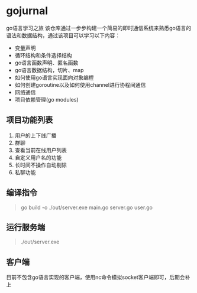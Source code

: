 # gojurnal
go语言学习之旅
该仓库通过一步步构建一个简易的即时通信系统来熟悉go语言的语法和数据结构，通过该项目可以学习以下内容：
- 变量声明
- 循环结构和条件选择结构
- go语言函数声明、匿名函数
- go语言数据结构，切片、map
- 如何使用go语言实现面向对象编程
- 如何创建goroutine以及如何使用channel进行协程间通信
- 网络通信
- 项目依赖管理(go modules)
## 项目功能列表
1. 用户的上下线广播
2. 群聊
3. 查看当前在线用户列表
4. 自定义用户名的功能
5. 长时间不操作自动剔除
6. 私聊功能

## 编译指令
> go build -o ./out/server.exe main.go server.go user.go

## 运行服务端
> ./out/server.exe

##  客户端
目前不包含go语言实现的客户端，使用nc命令模拟socket客户端即可，后期会补上